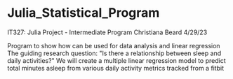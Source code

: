 # Julia_Statistical_Program

IT327: Julia Project - Intermediate Program
Christiana Beard
4/29/23

Program to show how can be used for data analysis and linear regression
The guiding research question: "Is there a relationship between sleep and daily activities?"
We will create a multiple linear regression model to predict total minutes asleep from various daily activity metrics tracked from a fitbit
